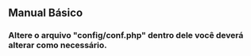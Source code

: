 ## Manual Básico

### Altere o arquivo "config/conf.php" dentro dele você deverá alterar como necessário.
